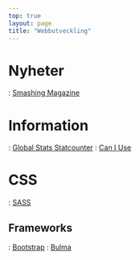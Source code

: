 ```yaml
---
top: true
layout: page
title: "Webbutveckling"
---
```


# Nyheter
: [Smashing Magazine](https://www.smashingmagazine.com/)

# Information
: [Global Stats Statcounter](https://gs.statcounter.com/)
: [Can I Use](https://caniuse.com/)

# CSS
: [SASS](https://sass-lang.com)

## Frameworks
: [Bootstrap](https://getbootstrap.com/)
: [Bulma](https://bulma.io/)
